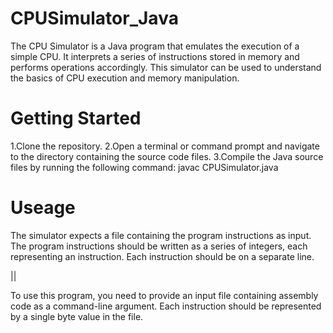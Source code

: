 # CPUSimulator_Java
The CPU Simulator is a Java program that emulates the execution of a simple CPU. It interprets a series of instructions
stored in memory and performs operations accordingly. This simulator can be used to understand the basics of CPU execution and memory manipulation.

# Getting Started
1.Clone the repository.
2.Open a terminal or command prompt and navigate to the directory containing the source code files.
3.Compile the Java source files by running the following command: javac CPUSimulator.java

# Useage
The simulator expects a file containing the program instructions as input. The program instructions should be written as a series of integers, 
each representing an instruction. Each instruction should be on a separate line.

||

To use this program, you need to provide an input file containing assembly code as a command-line argument. Each instruction should be represented by a single byte value in the file.
